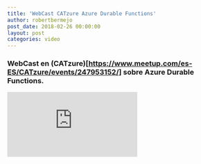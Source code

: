 ```yaml
---
title: 'WebCast CATzure Azure Durable Functions'
author: robertbermejo
post_date: 2018-02-26 00:00:00
layout: post
categories: video
---
```


### WebCast en (CATzure)[https://www.meetup.com/es-ES/CATzure/events/247953152/] sobre Azure Durable Functions.<!--break-->

<iframe class="youtube" src="https://www.youtube.com/embed/FBgukiKd_qM" frameborder="0" allow="accelerometer; autoplay; encrypted-media; gyroscope; picture-in-picture" allowfullscreen></iframe>
